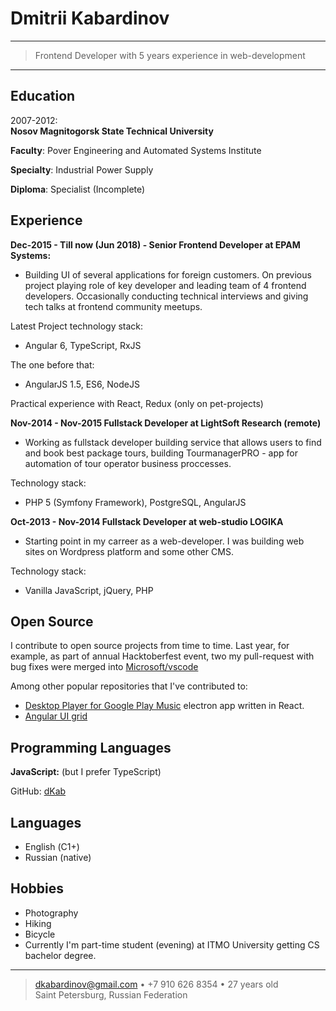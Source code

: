 Dmitrii Kabardinov
============

----

> Frontend Developer with 5 years experience in web-development

----

Education
---------

2007-2012:  
**Nosov Magnitogorsk State Technical University**

**Faculty**: Pover Engineering and Automated Systems Institute

**Specialty**: Industrial Power Supply

**Diploma**: Specialist (Incomplete)

Experience
----------

**Dec-2015 - Till now (Jun 2018) - Senior Frontend Developer at EPAM Systems:**

* Building UI of several applications for foreign customers. On previous project playing role of key developer and leading team of 4 frontend developers. Occasionally conducting technical interviews and giving tech talks at frontend community meetups.

Latest Project technology stack:
* Angular 6, TypeScript, RxJS

The one before that:
* AngularJS 1.5, ES6, NodeJS

Practical experience with React, Redux (only on pet-projects)

**Nov-2014 - Nov-2015 Fullstack Developer at LightSoft Research (remote)**

* Working as fullstack developer building service that allows users to find and book best package tours, building TourmanagerPRO - app for automation of tour operator business proccesses.

Technology stack:
* PHP 5 (Symfony Framework), PostgreSQL, AngularJS

**Oct-2013 - Nov-2014 Fullstack Developer at web-studio LOGIKA**

* Starting point in my carreer as a web-developer. I was building web sites on Wordpress platform and some other CMS.

Technology stack:
* Vanilla JavaScript, jQuery, PHP


Open Source
-----------
I contribute to open source projects from time to time. Last year, for example, as part of annual Hacktoberfest event, two my pull-request with bug fixes were merged into [Microsoft/vscode](https://github.com/Microsoft/vscode)

Among other popular repositories that I've contributed to:
* [Desktop Player for Google Play Music](https://github.com/MarshallOfSound/Google-Play-Music-Desktop-Player-UNOFFICIAL-) electron app written in React.
* [Angular UI grid](https://github.com/angular-ui/ui-grid/)

Programming Languages
---------------------
 **JavaScript:** (but I prefer TypeScript)


GitHub: [dKab](https://github.com/dKab)

Languages
----------------------------------------

* English (С1+)
* Russian (native)


Hobbies
---------
* Photography
* Hiking
* Bicycle
* Currently I'm part-time student (evening) at ITMO University getting CS bachelor degree.

----

> <dkabardinov@gmail.com> • +7 910 626 8354 • 27 years old\
> Saint Petersburg, Russian Federation
